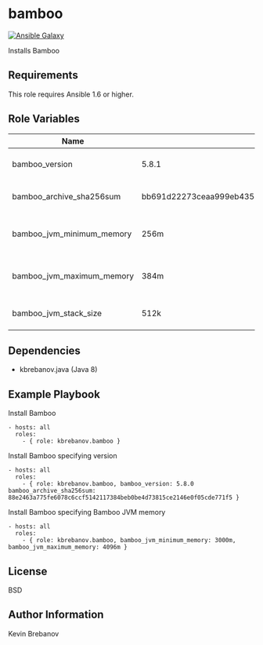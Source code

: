 bamboo
======

[![Ansible Galaxy](https://img.shields.io/badge/galaxy-kbrebanov.bamboo-660198.svg)](https://galaxy.ansible.com/list#/roles/3383)

Installs Bamboo

Requirements
------------

This role requires Ansible 1.6 or higher.

Role Variables
--------------

| Name                      | Default                                                          | Description                  |
|---------------------------|------------------------------------------------------------------|------------------------------|
| bamboo_version            | 5.8.1                                                            | Version of Bamboo to install |
| bamboo_archive_sha256sum  | bb691d22273ceaa999eb435dfb4e8d697c3c803505218845bf5785ec2785cbd8 | SHA 256 checksum of archive  |
| bamboo_jvm_minimum_memory | 256m                                                             | Bamboo JVM minimum memory    |
| bamboo_jvm_maximum_memory | 384m                                                             | Bamboo JVM maximum memory    |
| bamboo_jvm_stack_size     | 512k                                                             | Bamboo JVM stack size        |

Dependencies
------------

- kbrebanov.java (Java 8)

Example Playbook
----------------

Install Bamboo
```
- hosts: all
  roles:
    - { role: kbrebanov.bamboo }
```

Install Bamboo specifying version
```
- hosts: all
  roles:
    - { role: kbrebanov.bamboo, bamboo_version: 5.8.0 bamboo_archive_sha256sum: 88e2463a775fe6078c6ccf5142117384beb0be4d73815ce2146e0f05cde771f5 }
```

Install Bamboo specifying Bamboo JVM memory
```
- hosts: all
  roles:
    - { role: kbrebanov.bamboo, bamboo_jvm_minimum_memory: 3000m, bamboo_jvm_maximum_memory: 4096m }
```

License
-------

BSD

Author Information
------------------

Kevin Brebanov
